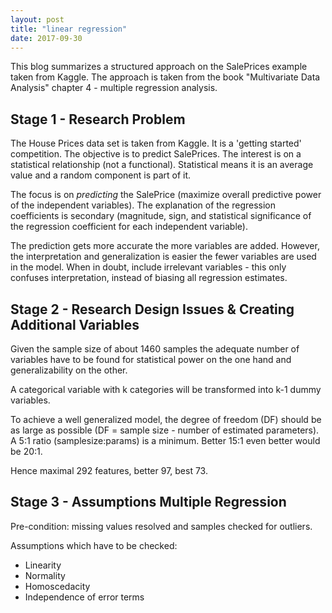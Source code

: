 ```yaml
---
layout: post
title: "linear regression"
date: 2017-09-30
---
```


This blog summarizes a structured approach on the SalePrices example taken from Kaggle. The approach is taken from the book "Multivariate Data Analysis" chapter 4 - multiple regression analysis.

## Stage 1 - Research Problem
The House Prices data set is taken from Kaggle. It is a 'getting started' competition. The objective is to predict SalePrices. The interest is on a statistical relationship (not a functional). Statistical means it is an average value and a random component is part of it. 

The focus is on *predicting* the SalePrice (maximize overall predictive power of the independent variables). The explanation of the regression coefficients is secondary (magnitude, sign, and statistical significance of the regression coefficient for each independent variable).

The prediction gets more accurate the more variables are added. However, the interpretation and generalization is easier the fewer variables are used in the model. When in doubt, include irrelevant variables - this only confuses interpretation, instead of biasing all regression estimates. 


## Stage 2 - Research Design Issues & Creating Additional Variables
Given the sample size of about 1460 samples the adequate number of variables have to be found for statistical power on the one hand and generalizability on the other. 

A categorical variable with k categories will be transformed into k-1 dummy variables. 

To achieve a well generalized model, the degree of freedom (DF) should be as large as possible (DF = sample size - number of estimated parameters). A 5:1 ratio (samplesize:params) is a minimum. Better 15:1 even better would be 20:1. 

Hence maximal 292 features, better 97, best 73. 


## Stage 3 - Assumptions Multiple Regression
Pre-condition: missing values resolved and samples checked for outliers.

Assumptions which have to be checked:
- Linearity
- Normality
- Homoscedacity
- Independence of error terms


